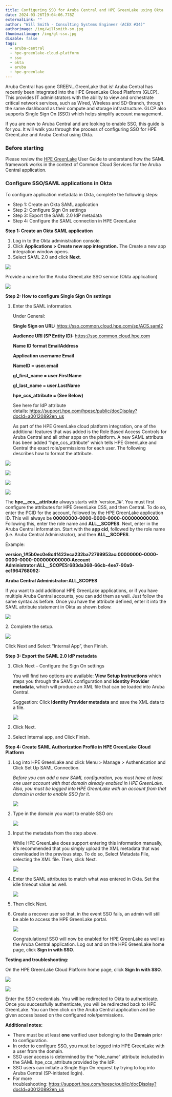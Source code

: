 ```yaml
---
title: Configuring SSO for Aruba Central and HPE GreenLake using Okta
date: 2024-03-26T19:04:06.778Z
externalLink: ""
author: "Will Smith - Consulting Systems Engineer (ACEX #34)"
authorimage: /img/willsmith-sm.jpg
thumbnailimage: /img/gl-sso.jpg
disable: false
tags:
  - aruba-central
  - hpe-greenlake-cloud-platform
  - sso
  - okta
  - aruba
  - hpe-greenlake
---
```

Aruba Central has gone GREEN…GreenLake that is! Aruba Central has recently been integrated into the HPE GreenLake Cloud Platform (GLCP). This provides IT administrators with the ability to view and orchestrate critical network services, such as Wired, Wireless and SD-Branch, through the same dashboard as their compute and storage infrastructure. GLCP also supports Single Sign On (SSO) which helps simplify account management.

If you are new to Aruba Central and are looking to enable SSO, this guide is for you. It will walk you through the process of configuring SSO for HPE GreenLake and Aruba Central using Okta.

### Before starting

Please review the [HPE GreenLake](https://support.hpe.com/hpesc/public/docDisplay?docId=a00120892en_us) User Guide to understand how the SAML framework works in the context of Common Cloud Services for the Aruba Central application.

### Configure SSO/SAML applications in Okta

To configure application metadata in Okta, complete the following steps:

* Step 1: Create an Okta SAML application
* Step 2: Configure Sign On settings
* Step 3: Export the SAML 2.0 IdP metadata
* Step 4: Configure the SAML connection in HPE GreenLake

**Step 1: Create an Okta SAML application**

1. Log in to the Okta administration console.
2. Click **Applications > Create new app integration.** The Create a new app integration window opens.
3. Select SAML 2.0 and click **Next**.

![](/img/ws-image0.png)

Provide a name for the Aruba GreenLake SSO service (Okta application)

![](/img/ws-image1.png)

**Step 2: How to configure Single Sign On settings**

1. Enter the SAML information.

   Under General:

    **Single Sign on URL:** https://sso.common.cloud.hpe.com/sp/ACS.saml2

    **Audience URI (SP Entity ID):** https://sso.common.cloud.hpe.com

    **Name ID format EmailAddress**

    **Application username Email**

    **NameID = user.email**

    **gl\_first\_name = user.FirstName**

    **gl\_last\_name = user.LastName**

    **hpe\_ccs\_attribute = (See Below)**

   See here for IdP attribute details: <https://support.hpe.com/hpesc/public/docDisplay?docId=a00120892en_us>

   As part of the HPE GreenLake cloud platform integration, one of the additional features that was added is the Role Based Access Controls for Aruba Central and all other apps on the platform. A new SAML attribute has been added “hpe\_ccs\_attribute” which tells HPE GreenLake and Central the exact role/permissions for each user. The following describes how to format the attribute.

![](/img/ws-image2.png)

![](/img/ws-image3.png)

![](/img/ws-image17.png)

![](/img/ws-image5.png)

The **hpe\__ccs\__attribute** always starts with 'version_1#'. You must first configure the attributes for HPE GreenLake CSS, and then Central. To do so, enter the PCID for the account, followed by the HPE GreenLake application ID. This will always be **00000000-0000-0000-0000-000000000000**. Following this, enter the role name and **ALL\__SCOPES**. Next, enter in the Aruba Central information. Start with the **app cid**, followed by the role name (i.e. Aruba Central Administrator), and then **ALL\__SCOPES**.

Example:

**version_1#5b0ec0e8c4f422eca232ba72799953ac:00000000-0000-0000-0000-000000000000:Account Administrator:ALL\__SCOPES:683da368-66cb-4ee7-90a9-ec1964768092:**

**Aruba Central Administrator:ALL\_SCOPES**

If you want to add additional HPE GreenLake applications, or if you have multiple Aruba Central accounts, you can add them as well. Just follow the same syntax as before. Once you have the attribute defined, enter it into the SAML attribute statement in Okta as shown below.

![](/img/ws-image6.png)

2﻿. Complete the setup.

![](/img/ws-image7.png)

Click Next and Select “Internal App”, then Finish.

**Step 3:** **Export the SAML 2.0 IdP metadata**

1. Click Next – Configure the Sign On settings

   You will find two options are available: **View Setup Instructions** which steps you through the SAML configuration and **Identity Provider metadata**, which will produce an XML file that can be loaded into Aruba Central.

   Suggestion: Click **Identity Provider metadata** and save the XML data to a file.

   ![](/img/ws-image9.png)
2. C﻿lick Next.       
3. Select Internal app, and Click Finish.    

**Step 4: Create SAML Authorization Profile in HPE GreenLake Cloud Platform**

1. Log into HPE GreenLake and click Menu > Manage > Authentication and Click Set Up SAML Connection.

   *Before you can add a new SAML configuration, you must have at least one user account with that domain already enabled in HPE GreenLake. Also, you must be logged into HPE GreenLake with an account from that domain in order to enable SSO for it.*

   ![](/img/ws-image10.png)
2. Type in the domain you want to enable SSO on:

   ![](/img/ws-image11.png)
3. Input the metadata from the step above.

   While HPE GreenLake does support entering this information manually, it's recommended that you simply upload the XML metadata that was downloaded in the previous step. To do so, Select Metadata File, selecting the XML file. Then, click Next.

   ![](/img/ws-image12.png)
4. Enter the SAML attributes to match what was entered in Okta. Set the idle timeout value as well.

   ![](/img/ws-image13.png)
5. Then click Next.    
6. Create a recover user so that, in the event SSO fails, an admin will still be able to access the HPE GreenLake portal.    

   ![](/img/ws-image14.png)

   Congratulations! SSO will now be enabled for HPE GreenLake as well as the Aruba Central application. Log out and on the HPE GreenLake home page, click **Sign in with SSO**.

**Testing and troubleshooting:**

On the HPE GreenLake Cloud Platform home page, click **Sign In with SSO**.

![](/img/ws-image15.png)

![](/img/ws-image16.png)

Enter the SSO credentials. You will be redirected to Okta to authenticate. Once you successfully authenticate, you will be redirected back to HPE GreenLake. You can then click on the Aruba Central application and be given access based on the configured role/permissions.

**Additional notes:**

* There must be at least **one** verified user belonging to the **Domain** prior to configuration.    
* In order to configure SSO, you must be logged into HPE GreenLake with a user from the domain.    
* SSO user access is determined by the “role_name” attribute included in the SAML hpe\_ccs\_attribute provided by the IdP.    
* SSO users can initiate a Single Sign On request by trying to log into Aruba Central (SP-initiated login).     
* For more troubleshooting: <https://support.hpe.com/hpesc/public/docDisplay?docId=a00120892en_us>